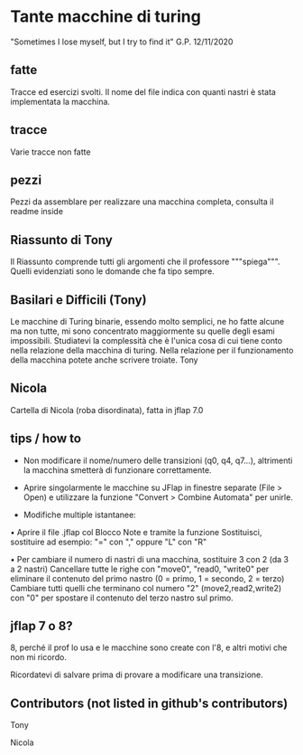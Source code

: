 # Tante macchine di turing

"Sometimes I lose myself, but I try to find it" G.P. 12/11/2020

## fatte

Tracce ed esercizi svolti. Il nome del file indica con quanti nastri è stata implementata la macchina.

## tracce

Varie tracce non fatte

## pezzi

Pezzi da assemblare per realizzare una macchina completa, consulta il readme inside

## Riassunto di Tony

Il Riassunto comprende tutti gli argomenti che il professore """spiega""". Quelli evidenziati sono le domande che fa tipo sempre.

## Basilari e Difficili (Tony)

Le macchine di Turing binarie, essendo molto semplici, ne ho fatte alcune ma non tutte, mi sono concentrato maggiormente su quelle degli esami impossibili. Studiatevi la complessità che è l'unica cosa di cui tiene conto nella relazione della macchina di turing. Nella relazione per il funzionamento della macchina potete anche scrivere troiate.
Tony

## Nicola

Cartella di Nicola (roba disordinata), fatta in jflap 7.0

## tips / how to

- Non modificare il nome/numero delle transizioni (q0, q4, q7...), altrimenti la macchina smetterà di funzionare correttamente.

- Aprire singolarmente le macchine su JFlap in finestre separate (File > Open) e utilizzare la funzione "Convert > Combine Automata" per unirle.

- Modifiche multiple istantanee: 

• Aprire il file .jflap col Blocco Note e tramite la funzione Sostituisci, sostituire ad esempio: "=" con "," oppure "L" con "R"

• Per cambiare il numero di nastri di una macchina, sostituire <tapes>3</tapes> con <tapes>2</tapes> (da 3 a 2 nastri)
  Cancellare tutte le righe con "move0", "read0, "write0" per eliminare il contenuto del primo nastro (0 = primo, 1 = secondo, 2 = terzo)
  Cambiare tutti quelli che terminano col numero "2" (move2,read2,write2) con "0" per spostare il contenuto del terzo nastro sul primo.



## jflap 7 o 8?

8, perché il prof lo usa e le macchine sono create con l'8, e altri motivi che non mi ricordo. 

Ricordatevi di salvare prima di provare a modificare una transizione.

## Contributors (not listed in github's contributors)

Tony

Nicola
